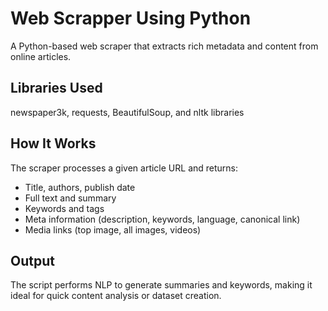 # Web Scrapper Using Python
A Python-based web scraper that extracts rich metadata and content from online articles. 

## Libraries Used
newspaper3k, requests, BeautifulSoup, and nltk libraries

## How It Works
The scraper processes a given article URL and returns:
- Title, authors, publish date
- Full text and summary
- Keywords and tags
- Meta information (description, keywords, language, canonical link)
- Media links (top image, all images, videos)

## Output
The script performs NLP to generate summaries and keywords, making it ideal for quick content analysis or dataset creation.

